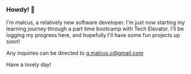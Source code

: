 ### Howdy! 👋

I'm malcus, a relatively new software developer. I'm just now starting my learning journey through a part time bootcamp with Tech Elevator. I'll be logging my progress here, and hopefully I'll have some fun projects up soon!

Any inquiries can be directed to g.malcus.c@gmail.com

Have a lovely day!

